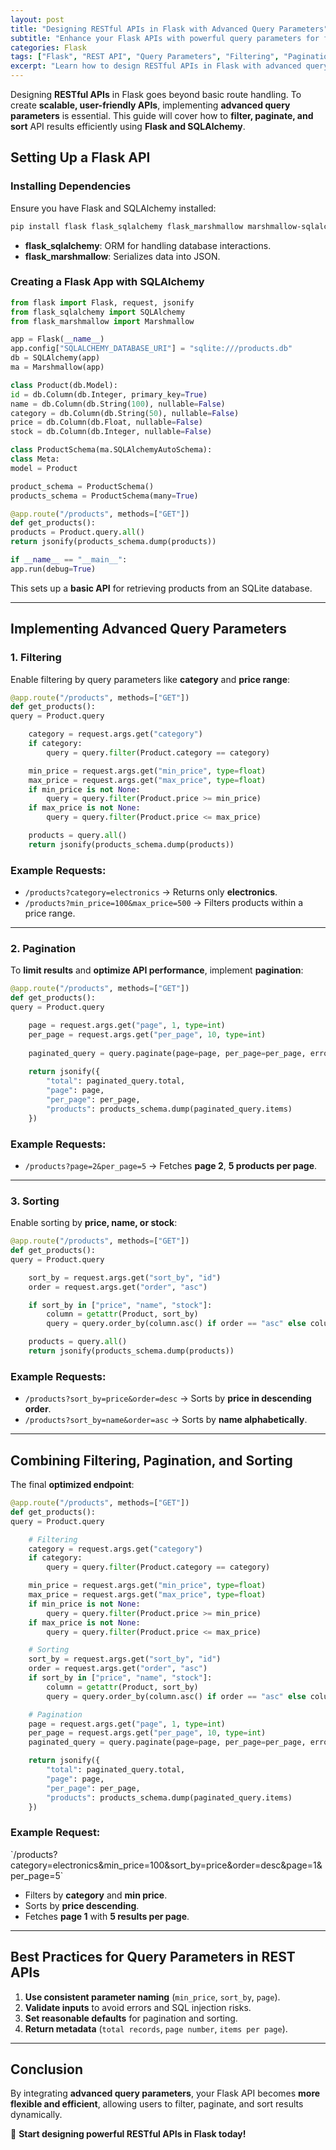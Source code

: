 ```yaml
---
layout: post
title: "Designing RESTful APIs in Flask with Advanced Query Parameters"
subtitle: "Enhance your Flask APIs with powerful query parameters for filtering, pagination, and sorting"
categories: Flask
tags: ["Flask", "REST API", "Query Parameters", "Filtering", "Pagination", "Sorting"]
excerpt: "Learn how to design RESTful APIs in Flask with advanced query parameters for efficient data retrieval, including filtering, pagination, and sorting techniques."
---
```

Designing **RESTful APIs** in Flask goes beyond basic route handling. To create **scalable, user-friendly APIs**, implementing **advanced query parameters** is essential. This guide will cover how to **filter, paginate, and sort** API results efficiently using **Flask and SQLAlchemy**.

## Setting Up a Flask API

### Installing Dependencies

Ensure you have Flask and SQLAlchemy installed:

```sh
pip install flask flask_sqlalchemy flask_marshmallow marshmallow-sqlalchemy
```

- **flask_sqlalchemy**: ORM for handling database interactions.
- **flask_marshmallow**: Serializes data into JSON.

### Creating a Flask App with SQLAlchemy

```python
from flask import Flask, request, jsonify
from flask_sqlalchemy import SQLAlchemy
from flask_marshmallow import Marshmallow

app = Flask(__name__)
app.config["SQLALCHEMY_DATABASE_URI"] = "sqlite:///products.db"
db = SQLAlchemy(app)
ma = Marshmallow(app)

class Product(db.Model):
id = db.Column(db.Integer, primary_key=True)
name = db.Column(db.String(100), nullable=False)
category = db.Column(db.String(50), nullable=False)
price = db.Column(db.Float, nullable=False)
stock = db.Column(db.Integer, nullable=False)

class ProductSchema(ma.SQLAlchemyAutoSchema):
class Meta:
model = Product

product_schema = ProductSchema()
products_schema = ProductSchema(many=True)

@app.route("/products", methods=["GET"])
def get_products():
products = Product.query.all()
return jsonify(products_schema.dump(products))

if __name__ == "__main__":
app.run(debug=True)
```

This sets up a **basic API** for retrieving products from an SQLite database.

---

## Implementing Advanced Query Parameters

### 1. Filtering

Enable filtering by query parameters like **category** and **price range**:

```python
@app.route("/products", methods=["GET"])
def get_products():
query = Product.query

    category = request.args.get("category")
    if category:
        query = query.filter(Product.category == category)

    min_price = request.args.get("min_price", type=float)
    max_price = request.args.get("max_price", type=float)
    if min_price is not None:
        query = query.filter(Product.price >= min_price)
    if max_price is not None:
        query = query.filter(Product.price <= max_price)

    products = query.all()
    return jsonify(products_schema.dump(products))
```

### Example Requests:

- `/products?category=electronics` → Returns only **electronics**.
- `/products?min_price=100&max_price=500` → Filters products within a price range.

---

### 2. Pagination

To **limit results** and **optimize API performance**, implement **pagination**:

```python
@app.route("/products", methods=["GET"])
def get_products():
query = Product.query

    page = request.args.get("page", 1, type=int)
    per_page = request.args.get("per_page", 10, type=int)
    
    paginated_query = query.paginate(page=page, per_page=per_page, error_out=False)
    
    return jsonify({
        "total": paginated_query.total,
        "page": page,
        "per_page": per_page,
        "products": products_schema.dump(paginated_query.items)
    })
```

### Example Requests:

- `/products?page=2&per_page=5` → Fetches **page 2**, **5 products per page**.

---

### 3. Sorting

Enable sorting by **price, name, or stock**:

```python
@app.route("/products", methods=["GET"])
def get_products():
query = Product.query

    sort_by = request.args.get("sort_by", "id")
    order = request.args.get("order", "asc")

    if sort_by in ["price", "name", "stock"]:
        column = getattr(Product, sort_by)
        query = query.order_by(column.asc() if order == "asc" else column.desc())

    products = query.all()
    return jsonify(products_schema.dump(products))
```

### Example Requests:

- `/products?sort_by=price&order=desc` → Sorts by **price in descending order**.
- `/products?sort_by=name&order=asc` → Sorts by **name alphabetically**.

---

## Combining Filtering, Pagination, and Sorting

The final **optimized endpoint**:

```python
@app.route("/products", methods=["GET"])
def get_products():
query = Product.query

    # Filtering
    category = request.args.get("category")
    if category:
        query = query.filter(Product.category == category)

    min_price = request.args.get("min_price", type=float)
    max_price = request.args.get("max_price", type=float)
    if min_price is not None:
        query = query.filter(Product.price >= min_price)
    if max_price is not None:
        query = query.filter(Product.price <= max_price)

    # Sorting
    sort_by = request.args.get("sort_by", "id")
    order = request.args.get("order", "asc")
    if sort_by in ["price", "name", "stock"]:
        column = getattr(Product, sort_by)
        query = query.order_by(column.asc() if order == "asc" else column.desc())

    # Pagination
    page = request.args.get("page", 1, type=int)
    per_page = request.args.get("per_page", 10, type=int)
    paginated_query = query.paginate(page=page, per_page=per_page, error_out=False)

    return jsonify({
        "total": paginated_query.total,
        "page": page,
        "per_page": per_page,
        "products": products_schema.dump(paginated_query.items)
    })
```

### Example Request:

&#96;/products?category=electronics&min_price=100&sort_by=price&order=desc&page=1&per_page=5&#96;

- Filters by **category** and **min price**.
- Sorts by **price descending**.
- Fetches **page 1** with **5 results per page**.

---

## Best Practices for Query Parameters in REST APIs

1. **Use consistent parameter naming** (`min_price`, `sort_by`, `page`).
2. **Validate inputs** to avoid errors and SQL injection risks.
3. **Set reasonable defaults** for pagination and sorting.
4. **Return metadata** (`total records`, `page number`, `items per page`).

---

## Conclusion

By integrating **advanced query parameters**, your Flask API becomes **more flexible and efficient**, allowing users to filter, paginate, and sort results dynamically.

🚀 **Start designing powerful RESTful APIs in Flask today!**  
